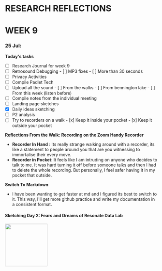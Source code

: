 # RESEARCH REFLECTIONS 
# WEEK 9
### 25 Jul: 
**Today's tasks**
- [ ] Research Journal for week 9
- [ ] Retrosound Debugging
      - [ ] MP3 fixes
      - [ ] More than 30 seconds 
- [ ] Privacy Activities
- [ ] Compile Padlet Tech
- [ ] Upload all the sound
      - [ ] From the walks
      - [ ] From bennington lake
      - [ ] From this week (listen before)
- [ ] Compile notes from the individual meeting
- [ ] Landing page sketches
- [x] Daily ideas sketching
- [ ] P2 analysis
- [ ] Try to recorders on a walk
      - [x] Keep it inside your pocket
      - [x] Keep it outside your pocket

**Reflections From the Walk: Recording on the Zoom Handy Recorder**
- **Recorder In Hand** : Its really strange walking around with a recorder, its like a statement to people around you that are you witnessing to immortalise their every move.
- **Recorder in Pocket**: It feels like I am intruding on anyone who decides to talk to me. It was hard turning it off before someone talks and then I had to delete the whole recording. But personally, I feel safer having it in my pocket that outside.

**Switch To Markdown** 
- I have been wanting to get faster at md and I figured its best to switch to it. This way, I'll get more github practice and write my documentation in a consistent format.

#### Sketching Day 2: Fears and Dreams of Resonate Data Lab
<img src="https://drive.google.com/uc?export=view&id=1GT5vNAPO6ul9d008jqQ1vdGctgawwJ_B" 
     width="140">

